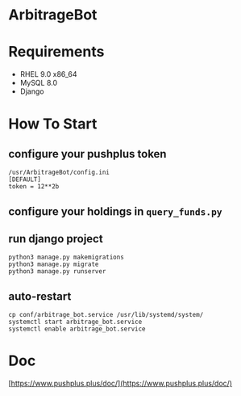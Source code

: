 # ArbitrageBot

# Requirements
* RHEL 9.0 x86_64
* MySQL 8.0
* Django

# How To Start

## configure your pushplus token
```
/usr/ArbitrageBot/config.ini
[DEFAULT]
token = 12**2b
```

## configure your holdings in `query_funds.py`

## run django project
```
python3 manage.py makemigrations
python3 manage.py migrate
python3 manage.py runserver
```

## auto-restart
```
cp conf/arbitrage_bot.service /usr/lib/systemd/system/
systemctl start arbitrage_bot.service
systemctl enable arbitrage_bot.service
```

# Doc
[https://www.pushplus.plus/doc/](https://www.pushplus.plus/doc/)
